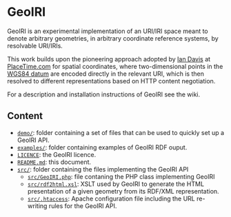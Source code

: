 # GeoIRI

GeoIRI is an experimental implementation of an URI/IRI space meant to denote arbitrary geometries, in arbitrary coordinate reference systems, by resolvable URI/IRIs.

This work builds upon the pioneering approach adopted by [Ian Davis](http://iandavis.com/) at [PlaceTime.com](http://placetime.com/) for spatial coordinates, where two-dimensional points in the [WGS84 datum](http://en.wikipedia.org/wiki/World_Geodetic_System) are encoded directly in the relevant URI, which is then resolved to different representations based on HTTP content negotiation.

For a description and installation instructions of GeoIRI see the wiki.

## Content

* [`demo/`](demo/): folder containing a set of files that can be used to quickly set up a GeoIRI API.
* [`examples/`](examples/): folder containing examples of GeoIRI RDF ouput.
* [`LICENCE`](LICENCE): the GeoIRI licence.
* [`README.md`](README.md): this document.
* [`src/`](src/): folder containing the files implementing the GeoIRI API
  * [`src/GeoIRI.php`](src/GeoIRI.php): file contaning the PHP class implementing GeoIRI
  * [`src/rdf2html.xsl`](src/rdf2html.xsl): XSLT used by GeoIRI to generate the HTML presentation of a given geometry from its RDF/XML representation.
  * [`src/.htaccess`](src/.htaccess): Apache configuration file including the URL re-writing rules for the GeoIRI API.

